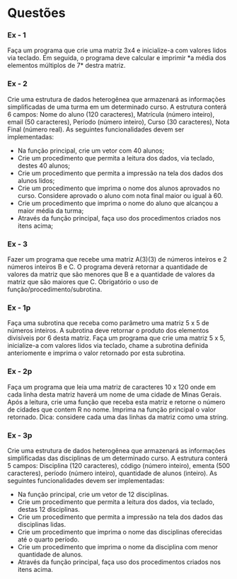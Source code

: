 # Questões

### Ex - 1
<p>Faça um programa que crie uma matriz 3x4 e inicialize-a com valores lidos via teclado. Em seguida, o programa deve calcular e imprimir *a média dos elementos múltiplos de 7* destra matriz.</p>

### Ex - 2
<p>Crie uma estrutura de dados heterogênea que armazenará as informações simplificadas de uma turma em um determinado curso. A estrutura conterá 6 campos: Nome do aluno (120 caracteres), Matrícula (número inteiro), email (50 caracteres), Período (número inteiro), Curso (30 caracteres), Nota Final (número real). As seguintes funcionalidades devem ser implementadas:</p>

- Na função principal, crie um vetor com 40 alunos;
- Crie um procedimento que permita a leitura dos dados, via teclado, destes 40 alunos;
- Crie um procedimento que permita a impressão na tela dos dados dos alunos lidos;
- Crie um procedimento que imprima o nome dos alunos aprovados no curso. Considere aprovado o aluno com nota final maior ou igual à 60.
- Crie um procedimento que imprima o nome do aluno que alcançou a maior média da turma;
- Através da função principal, faça uso dos procedimentos criados nos itens acima;

### Ex - 3
<p>Fazer um programa que recebe uma matriz A(3)(3) de números inteiros e 2 números inteiros B e C. O programa deverá retornar a quantidade de valores da matriz que são menores que B e a quantidade de valores da matriz que são maiores que C. Obrigatório o uso de função/procedimento/subrotina.</p> 

### Ex - 1p
<p>Faça uma subrotina que receba como parâmetro uma matriz 5 x 5 de números inteiros. A subrotina deve retornar o produto dos elementos divisíveis por 6 desta matriz. Faça um programa que crie uma matriz 5 x 5, inicialize-a com valores lidos via teclado, chame a subrotina definida anteriomente e imprima o valor retornado por esta subrotina.</p>

### Ex - 2p
<p>Faça um programa que leia uma matriz de caracteres 10 x 120 onde em cada linha desta matriz haverá um nome de uma cidade de Minas Gerais. Após a leitura, crie uma função que receba esta matriz e retorne o número de cidades que contem R no nome. Imprima na função principal o valor retornado. Dica: considere cada uma das linhas da matriz como uma string.</p>

### Ex - 3p
<p>Crie uma estrutura de dados heterogênea que armazenará as informações simplificadas das disciplinas de um determinado curso. A estrutura conterá 5 campos: Disciplina (120 caracteres), código (número inteiro), ementa (500 caracteres), período (número inteiro), quantidade de alunos (inteiro). As seguintes funcionalidades devem ser implementadas:</p>

- Na função principal, crie um vetor de 12 disciplinas.
- Crie um procedimento que permita a leitura dos dados, via teclado, destas 12 disciplinas.
- Crie um procedimento que permita a impressão na tela dos dados das disciplinas lidas.
- Crie um procedimento que imprima o nome das disciplinas oferecidas até o quarto período.
- Crie um procedimento que imprima o nome da disciplina com menor quantidade de alunos.
- Através da função principal, faça uso dos procedimentos criados nos itens acima.
